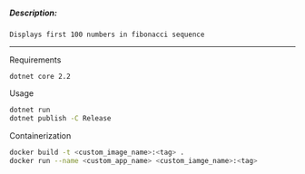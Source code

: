 
##### Description:
```
Displays first 100 numbers in fibonacci sequence
```
---
Requirements
```
dotnet core 2.2
```
Usage
```bash
dotnet run
dotnet publish -C Release

```
Containerization
```bash
docker build -t <custom_image_name>:<tag> .
docker run --name <custom_app_name> <custom_iamge_name>:<tag>


